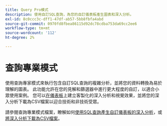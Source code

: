```yaml
---
title: Query Pro模式
description: 使用自訂SQL查詢，為您的自訂儀表板產生圖表和深入分析。
exl-id: 8c0ccc3c-dff1-47df-ab57-5bb8fbfa4abd
source-git-commit: 0970fd8fbea86115d92dc78cdba753da69cc2ee6
workflow-type: tm+mt
source-wordcount: '112'
ht-degree: 2%

---
```


# 查詢專業模式

使用查詢專家模式來執行包含自訂SQL查詢的複雜分析，並將您的資料轉換為易於理解的圖表。 此功能允許在您的見解和篩選器中進行更大程度的自訂，以適合小眾使用案例。 您可以[在儀表板](../../../dashboards/data-distiller/sql-insights/overview.md)上建立客製化的深入分析和視覺效果，並將您的深入分析下載為CSV檔案以迎合技術和非技術受眾。

請參閱查詢專業模式檔案，瞭解如何[使用SQL查詢產生自訂儀表板的深入分析](../../../dashboards/data-distiller/query-pro-mode/overview.md)，或[將深入分析下載為CSV檔案](../../../dashboards/data-distiller/query-pro-mode/view-more.md#download-csv)。
